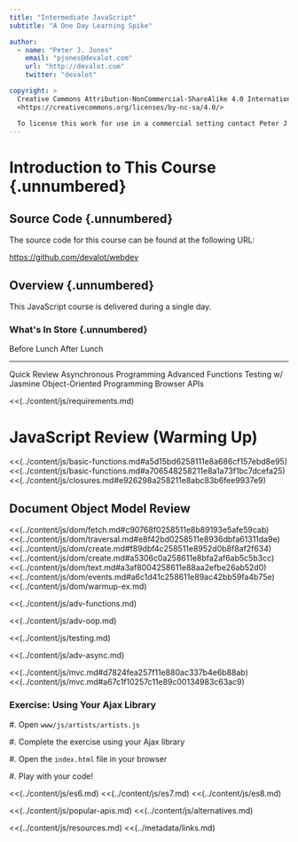 ```yaml
---
title: "Intermediate JavaScript"
subtitle: "A One Day Learning Spike"

author:
  - name: "Peter J. Jones"
    email: "pjones@devalot.com"
    url: "http://devalot.com"
    twitter: "devalot"

copyright: >
  Creative Commons Attribution-NonCommercial-ShareAlike 4.0 International Public License:
  <https://creativecommons.org/licenses/by-nc-sa/4.0/>

  To license this work for use in a commercial setting contact Peter J. Jones.
---
```


# Introduction to This Course {.unnumbered}

## Source Code {.unnumbered}

The source code for this course can be found at the following URL:

<https://github.com/devalot/webdev>

## Overview {.unnumbered}

This JavaScript course is delivered during a single day.

### What's In Store {.unnumbered}

  Before Lunch                     After Lunch
  --------------                   --------------
  Quick Review                     Asynchronous Programming
  Advanced Functions               Testing w/ Jasmine
  Object-Oriented Programming      Browser APIs
                                   

<!-- ====================================================================== -->
<!-- And now, the content... -->
<!-- ====================================================================== -->

<<(../content/js/requirements.md)

# JavaScript Review (Warming Up)

<<(../content/js/basic-functions.md#a5d15bd6258111e8a686cf157ebd8e95)
<<(../content/js/basic-functions.md#a706548258211e8a1a73f1bc7dcefa25)
<<(../content/js/closures.md#e926298a258211e8abc83b6fee9937e9)

## Document Object Model Review

<<(../content/js/dom/fetch.md#c90768f0258511e8b89193e5afe59cab)
<<(../content/js/dom/traversal.md#e8f42bd0258511e8936dbfa61311da9e)
<<(../content/js/dom/create.md#f89dbf4c258511e8952d0b8f8af2f634)
<<(../content/js/dom/create.md#a5306c0a258611e8bfa2af6ab5c5b3cc)
<<(../content/js/dom/text.md#a3af8004258611e88aa2efbe26ab52d0)
<<(../content/js/dom/events.md#a6c1d41c258611e89ac42bb59fa4b75e)
<<(../content/js/dom/warmup-ex.md)

<<(../content/js/adv-functions.md)

<<(../content/js/adv-oop.md)

<<(../content/js/testing.md)

<<(../content/js/adv-async.md)

<<(../content/js/mvc.md#d7824fea257f11e880ac337b4e6b88ab)
<<(../content/js/mvc.md#a67c1f10257c11e89c00134983c63ac9)


### Exercise: Using Your Ajax Library

  #. Open `www/js/artists/artists.js`

  #. Complete the exercise using your Ajax library

  #. Open the `index.html` file in your browser

  #. Play with your code!

<<(../content/js/es6.md)
<<(../content/js/es7.md)
<<(../content/js/es8.md)

<<(../content/js/popular-apis.md)
<<(../content/js/alternatives.md)

<<(../content/js/resources.md)
<<(../metadata/links.md)
